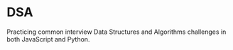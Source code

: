# DSA

Practicing common interview Data Structures and Algorithms challenges in both JavaScript and Python.
